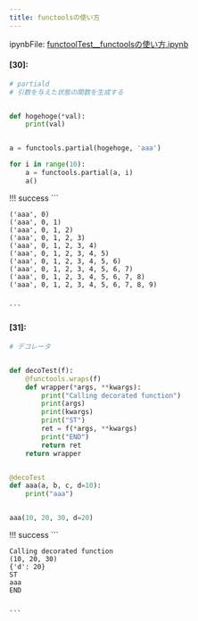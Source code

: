 ```yaml
---
title: functoolsの使い方
---
```

ipynbFile: [functoolTest__functoolsの使い方.ipynb](https://github.com/fereria/reincarnation_tech/blob/master/notebooks/functoolTest__functoolsの使い方.ipynb)
#### [30]:


```python
# partiald
# 引数を与えた状態の関数を生成する


def hogehoge(*val):
    print(val)


a = functools.partial(hogehoge, 'aaa')

for i in range(10):
    a = functools.partial(a, i)
    a()

```

!!! success
    ```

    ('aaa', 0)
    ('aaa', 0, 1)
    ('aaa', 0, 1, 2)
    ('aaa', 0, 1, 2, 3)
    ('aaa', 0, 1, 2, 3, 4)
    ('aaa', 0, 1, 2, 3, 4, 5)
    ('aaa', 0, 1, 2, 3, 4, 5, 6)
    ('aaa', 0, 1, 2, 3, 4, 5, 6, 7)
    ('aaa', 0, 1, 2, 3, 4, 5, 6, 7, 8)
    ('aaa', 0, 1, 2, 3, 4, 5, 6, 7, 8, 9)
    

    ```


#### [31]:


```python
# デコレータ


def decoTest(f):
    @functools.wraps(f)
    def wrapper(*args, **kwargs):
        print("Calling decorated function")
        print(args)
        print(kwargs)
        print("ST")
        ret = f(*args, **kwargs)
        print("END")
        return ret
    return wrapper


@decoTest
def aaa(a, b, c, d=10):
    print("aaa")


aaa(10, 20, 30, d=20)


```

!!! success
    ```

    Calling decorated function
    (10, 20, 30)
    {'d': 20}
    ST
    aaa
    END
    

    ```